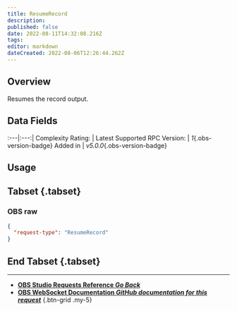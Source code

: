 ```yaml
---
title: ResumeRecord
description: 
published: false
date: 2022-08-11T14:32:08.216Z
tags: 
editor: markdown
dateCreated: 2022-08-06T12:26:44.262Z
---
```


## Overview
Resumes the record output.

## Data Fields
:---|:---:|
Complexity Rating: | <span class="stars stars--1"></span>
Latest Supported RPC Version: | *1*{.obs-version-badge}
Added in | *v5.0.0*{.obs-version-badge}

## Usage
## Tabset {.tabset}
### OBS raw
```json
{
  "request-type": "ResumeRecord"
}
```
## End Tabset {.tabset}

---

- [<i class="mdi mdi-chevron-left"></i>**OBS Studio Requests Reference *Go Back***](/en/Broadcasters/OBS/Requests)
- [<i class="mdi mdi-github"></i> **OBS WebSocket Documentation *GitHub documentation for this request***](https://github.com/obsproject/obs-websocket/blob/master/docs/generated/protocol.md#resumerecord)
{.btn-grid .my-5}